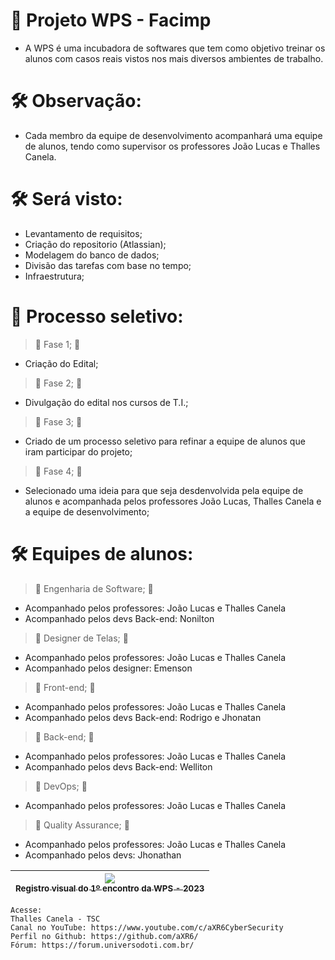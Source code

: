 # 📁 Projeto WPS - Facimp
 - A WPS é uma incubadora de softwares que tem como objetivo treinar os alunos com casos reais vistos nos mais diversos ambientes de trabalho.

# 🛠️ Observação: 
 - Cada membro da equipe de desenvolvimento acompanhará uma equipe de alunos, tendo como supervisor os professores João Lucas e Thalles Canela.

# 🛠️ Será visto:
 - Levantamento de requisitos;
 - Criação do repositorio (Atlassian);
 - Modelagem do banco de dados;
 - Divisão das tarefas com base no tempo;
 - Infraestrutura;

# 📁 Processo seletivo:
> :construction: Fase 1; :construction:
 - Criação do Edital;
> :construction: Fase 2; :construction:
 - Divulgação do edital nos cursos de T.I.;
> :construction: Fase 3; :construction:
 - Criado de um processo seletivo para refinar a equipe de alunos que iram participar do projeto;
> :construction: Fase 4; :construction:
 - Selecionado uma ideia para que seja desdenvolvida pela equipe de alunos e acompanhada pelos professores João Lucas, Thalles Canela e a equipe de desenvolvimento;

# 🛠️ Equipes de alunos:
> :construction: Engenharia de Software; :construction:
 - Acompanhado pelos professores: João Lucas e Thalles Canela
 - Acompanhado pelos devs Back-end: Nonilton
> :construction: Designer de Telas; :construction:
 - Acompanhado pelos professores: João Lucas e Thalles Canela
 - Acompanhado pelos designer: Emenson
> :construction: Front-end; :construction:
 - Acompanhado pelos professores: João Lucas e Thalles Canela
 - Acompanhado pelos devs Back-end: Rodrigo e Jhonatan
> :construction: Back-end; :construction:
 - Acompanhado pelos professores: João Lucas e Thalles Canela
 - Acompanhado pelos devs Back-end: Welliton
> :construction: DevOps; :construction:
 - Acompanhado pelos professores: João Lucas e Thalles Canela
> :construction: Quality Assurance; :construction:
 - Acompanhado pelos professores: João Lucas e Thalles Canela
 - Acompanhado pelos devs: Jhonathan

| [<img src="https://raw.githubusercontent.com/aXR6/utilitarios/main/WPS/2023/Registro%20da%20reuni%C3%A3o%20de%20inaugura%C3%A7%C3%A3o.jpeg"><br><sub>Registro visual do 1º encontro da WPS - 2023</sub>](https://www.wyden.com.br/unidades/facimp) |
| :---: |

```
Acesse:
Thalles Canela - TSC
Canal no YouTube: https://www.youtube.com/c/aXR6CyberSecurity
Perfil no Github: https://github.com/aXR6/
Fórum: https://forum.universodoti.com.br/
```
